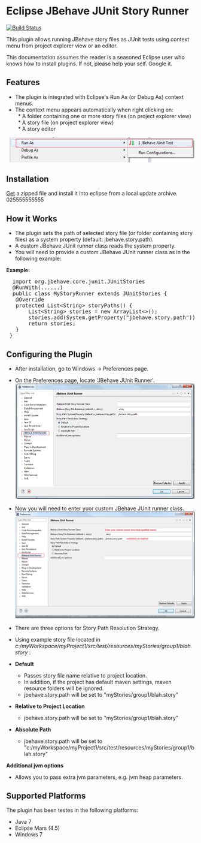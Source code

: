 # Eclipse JBehave JUnit Story Runner #

[![Build Status](https://travis-ci.org/obeimnet/tech.idehub.eclipse.jbehave.svg?branch=master)](https://travis-ci.org/obeimnet/tech.idehub.eclipse.jbehave)

This plugin allows running JBehave story files as JUnit tests using context menu from project explorer view or an editor.

This documentation assumes the reader is a seasoned Eclipse user who knows how to install plugins.
If not, please help your self. Google it.

## Features ##

- The plugin is integrated with Eclipse's Run As (or Debug As) context menus.
- The context menu appears automatically when right clicking on: <br/>
&nbsp; * A folder containing one or more story files (on project explorer view) <br/>
&nbsp; * A story file (on project explorer view)<br/>
&nbsp; * A story editor 

![](docs/images/run-from-context.png)

##  Installation ##
[Get](#) a zipped file and install it into eclipse from a local update archive.
025555555555

## How it Works ##

- The plugin sets the path of selected story file (or folder containing story files) as a system property (default: jbehave.story.path).
- A custom JBehave JUnit runner class reads the system property.
- You will need to provide a custom JBehave JUnit runner class as in the following example:

**Example:**
<pre>
  import org.jbehave.core.junit.JUnitStories
  @RunWith(......)
  public class MyStoryRunner extends JUnitStories {
   @Override
   protected List&lt;String&gt; storyPaths() {
	   List&lt;String&gt; stories = new ArrayList&lt;&gt;();
       stories.add(System.getProperty("jbehave.story.path"));
       return stories;
   }
 } 
</pre>

## Configuring the Plugin ##

- After installation, go to Windows -> Preferences page.

- On the Preferences page, locate 'JBehave JUnit Runner'.
![](docs/images/jbehave-junit-run-debug-configuration.png)
- Now you will need to enter yuor custom JBehave JUnit runner class.
![](docs/images/jbehave-junit-run-debug-configuration-2.png)

- There are three options for Story Path Resolution Strategy.
- Using example story file  located in *c:/myWorkspace/myProject1/src/test/resources/myStories/group1/blah.story* :
- **Default**
  - Passes story file name relative to project location.
  - In addition, if the project has default maven settings, maven resource folders will be ignored.
  -  jbehave.story.path will be set to "myStories/group1/blah.story"
- **Relative to Project Location**
   - jbehave.story.path will be set to "myStories/group1/blah.story"
- **Absolute Path**
   -  jbehave.story.path will be set to "c:/myWorkspace/myProject1/src/test/resources/myStories/group1/blah.story"

**Additional jvm options**
- Allows you to pass extra jvm parameters, e.g. jvm heap parameters.

## Supported Platforms ##

The plugin has been testes in the following platforms:

- Java 7
- Eclipse Mars (4.5)
- Windows 7 